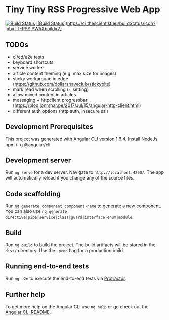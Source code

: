 # Tiny Tiny RSS Progressive Web App

[![Build Status](https://travis-ci.org/TheScientist/ttrss-pwa.svg?branch=master)](https://travis-ci.org/TheScientist/ttrss-pwa)
[![Build Status](https://ci.thescientist.eu/buildStatus/icon?job=TT-RSS PWA&build=7)](https://ci.thescientist.eu/job/TT-RSS%20PWA/7/)
## TODOs
- ci/cd/e2e tests
- keyboard shortcuts
- service worker
- article content theming (e.g. max size for images)
- sticky workaround in edge (https://github.com/dollarshaveclub/stickybits)
- mark read when scrolling (+ setting)
- allow mixed content in articles
- messaging + httpclient progressbar (https://blog.jonrshar.pe/2017/Jul/15/angular-http-client.html)
- different auth options (http auth, insecure ssl)

## Development Prerequisites
This project was generated with [Angular CLI](https://github.com/angular/angular-cli) version 1.6.4.
Install NodeJs
npm i -g @angular/cli

## Development server

Run `ng serve` for a dev server. Navigate to `http://localhost:4200/`. The app will automatically reload if you change any of the source files.

## Code scaffolding

Run `ng generate component component-name` to generate a new component. You can also use `ng generate directive|pipe|service|class|guard|interface|enum|module`.

## Build

Run `ng build` to build the project. The build artifacts will be stored in the `dist/` directory. Use the `-prod` flag for a production build.

## Running end-to-end tests

Run `ng e2e` to execute the end-to-end tests via [Protractor](http://www.protractortest.org/).

## Further help

To get more help on the Angular CLI use `ng help` or go check out the [Angular CLI README](https://github.com/angular/angular-cli/blob/master/README.md).
